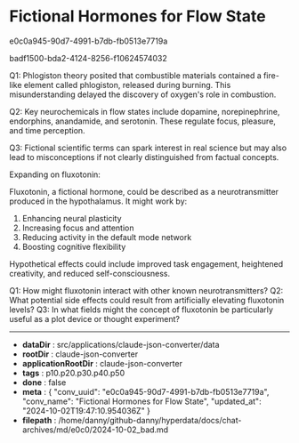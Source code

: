 # Fictional Hormones for Flow State

e0c0a945-90d7-4991-b7db-fb0513e7719a

badf1500-bda2-4124-8256-f10624574032

 Q1: Phlogiston theory posited that combustible materials contained a fire-like element called phlogiston, released during burning. This misunderstanding delayed the discovery of oxygen's role in combustion.

Q2: Key neurochemicals in flow states include dopamine, norepinephrine, endorphins, anandamide, and serotonin. These regulate focus, pleasure, and time perception.

Q3: Fictional scientific terms can spark interest in real science but may also lead to misconceptions if not clearly distinguished from factual concepts.

Expanding on fluxotonin:

Fluxotonin, a fictional hormone, could be described as a neurotransmitter produced in the hypothalamus. It might work by:

1. Enhancing neural plasticity
2. Increasing focus and attention
3. Reducing activity in the default mode network
4. Boosting cognitive flexibility

Hypothetical effects could include improved task engagement, heightened creativity, and reduced self-consciousness.

Q1: How might fluxotonin interact with other known neurotransmitters?
Q2: What potential side effects could result from artificially elevating fluxotonin levels?
Q3: In what fields might the concept of fluxotonin be particularly useful as a plot device or thought experiment?

---

* **dataDir** : src/applications/claude-json-converter/data
* **rootDir** : claude-json-converter
* **applicationRootDir** : claude-json-converter
* **tags** : p10.p20.p30.p40.p50
* **done** : false
* **meta** : {
  "conv_uuid": "e0c0a945-90d7-4991-b7db-fb0513e7719a",
  "conv_name": "Fictional Hormones for Flow State",
  "updated_at": "2024-10-02T19:47:10.954036Z"
}
* **filepath** : /home/danny/github-danny/hyperdata/docs/chat-archives/md/e0c0/2024-10-02_bad.md
